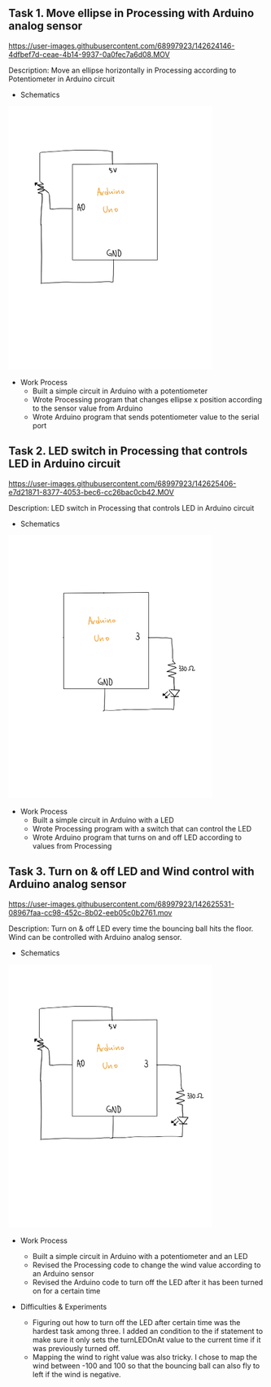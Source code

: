 ## Task 1. Move ellipse in Processing with Arduino analog sensor

https://user-images.githubusercontent.com/68997923/142624146-4dfbef7d-ceae-4b14-9937-0a0fec7a6d08.MOV

Description: Move an ellipse horizontally in Processing according to Potentiometer in Arduino circuit

- Schematics
<img src="Pot_move_circle_schematics.jpg" width=400px/>

- Work Process
  - Built a simple circuit in Arduino with a potentiometer
  - Wrote Processing program that changes ellipse x position according to the sensor value from Arduino
  - Wrote Arduino program that sends potentiometer value to the serial port

## Task 2. LED switch in Processing that controls LED in Arduino circuit


https://user-images.githubusercontent.com/68997923/142625406-e7d21871-8377-4053-bec6-cc26bac0cb42.MOV


Description: LED switch in Processing that controls LED in Arduino circuit

- Schematics
<img src="LED_switch_schematics.jpg" width=400px/>

- Work Process
  - Built a simple circuit in Arduino with a LED
  - Wrote Processing program with a switch that can control the LED
  - Wrote Arduino program that turns on and off LED according to values from Processing



## Task 3. Turn on & off LED and Wind control with Arduino analog sensor


https://user-images.githubusercontent.com/68997923/142625531-08967faa-cc98-452c-8b02-eeb05c0b2761.mov


Description: Turn on & off LED every time the bouncing ball hits the floor. Wind can be controlled with Arduino analog sensor.

- Schematics
<img src="LED_wind_control_schematics.jpg" width=400px/>

- Work Process
  - Built a simple circuit in Arduino with a potentiometer and an LED
  - Revised the Processing code to change the wind value according to an Arduino sensor
  - Revised the Arduino code to turn off the LED after it has been turned on for a certain time

- Difficulties & Experiments
  -  Figuring out how to turn off the LED after certain time was the hardest task among three. I added an condition to the if statement to make sure it only sets the turnLEDOnAt value to the current time if it was previously turned off.
  -  Mapping the wind to right value was also tricky. I chose to map the wind between -100 and 100 so that the bouncing ball can also fly to left if the wind is negative.
